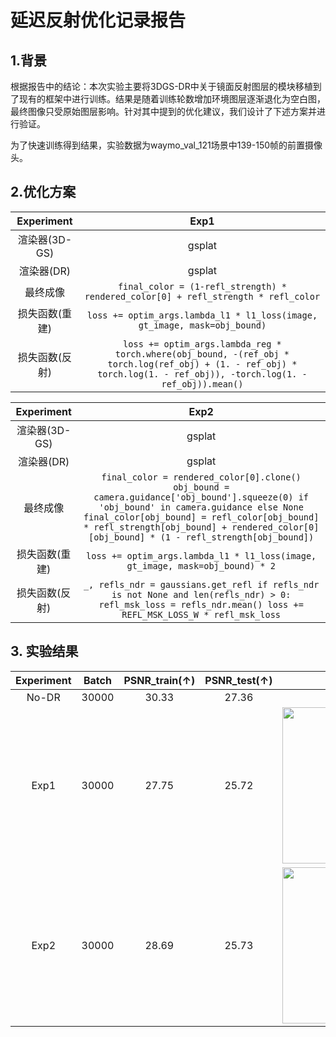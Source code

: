 # 延迟反射优化记录报告
## 1.背景 
根据报告中的结论：本次实验主要将3DGS-DR中关于镜面反射图层的模块移植到了现有的框架中进行训练。结果是随着训练轮数增加环境图层逐渐退化为空白图，最终图像只受原始图层影响。针对其中提到的优化建议，我们设计了下述方案并进行验证。

为了快速训练得到结果，实验数据为waymo_val_121场景中139-150帧的前置摄像头。

## 2.优化方案

| Experiment   |   Exp1 |
|:----------:|:------------:|
|   渲染器(3D-GS) | gsplat  |
|   渲染器(DR) |  gsplat |
|   最终成像 | `final_color = (1-refl_strength) * rendered_color[0] + refl_strength * refl_color`  |
|   损失函数(重建) |   `loss += optim_args.lambda_l1 * l1_loss(image, gt_image, mask=obj_bound)` |
|   损失函数(反射) |   `loss += optim_args.lambda_reg * torch.where(obj_bound, -(ref_obj * torch.log(ref_obj) + (1. - ref_obj) * torch.log(1. - ref_obj)), -torch.log(1. - ref_obj)).mean()` |

| Experiment   |   Exp2 |
|:----------:|:-------------:|
|   渲染器(3D-GS) | gsplat  |
|   渲染器(DR) |  gsplat |
|   最终成像 | `final_color = rendered_color[0].clone() obj_bound = camera.guidance['obj_bound'].squeeze(0) if 'obj_bound' in camera.guidance else None final_color[obj_bound] = refl_color[obj_bound] * refl_strength[obj_bound] + rendered_color[0][obj_bound] * (1 - refl_strength[obj_bound])`  |
|   损失函数(重建) |   `loss += optim_args.lambda_l1 * l1_loss(image, gt_image, mask=obj_bound) * 2` |
|   损失函数(反射) |   `_, refls_ndr = gaussians.get_refl if refls_ndr is not None and len(refls_ndr) > 0: refl_msk_loss = refls_ndr.mean() loss += REFL_MSK_LOSS_W * refl_msk_loss` |

## 3. 实验结果 

| Experiment   |   Batch |  PSNR_train(↑) | PSNR_test(↑) |   Envmap |
|:----------:|:-------------:|:----------:|:----------:|:----------:|
| No-DR |   30000 |  30.33 | 27.36  |   ---|
| Exp1   |   30000 |  27.75 | 25.72  |   <img height="250" alt="image" src="https://github.com/user-attachments/assets/e4604a29-bf3d-4379-85b1-1ec807b32867" />|
| Exp2   |   30000 |  28.69 | 25.73  |   <img height="250" alt="image" src="https://github.com/user-attachments/assets/238c9d07-8dd1-451c-bf35-9fb30428b467" />|
